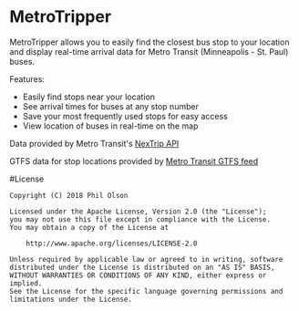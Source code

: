 MetroTripper
=================

MetroTripper allows you to easily find the closest bus stop to your location and display real-time arrival data for Metro Transit (Minneapolis - St. Paul) buses.

Features:
 
* Easily find stops near your location
* See arrival times for buses at any stop number
* Save your most frequently used stops for easy access
* View location of buses in real-time on the map

Data provided by Metro Transit's [NexTrip API](http://svc.metrotransit.org/)

GTFS data for stop locations provided by [Metro Transit GTFS feed](ftp://gisftp.metc.state.mn.us/google_transit.zip)



#License

    Copyright (C) 2018 Phil Olson
    
    Licensed under the Apache License, Version 2.0 (the "License");
    you may not use this file except in compliance with the License.
    You may obtain a copy of the License at
    
        http://www.apache.org/licenses/LICENSE-2.0
    
    Unless required by applicable law or agreed to in writing, software
    distributed under the License is distributed on an "AS IS" BASIS,
    WITHOUT WARRANTIES OR CONDITIONS OF ANY KIND, either express or implied.
    See the License for the specific language governing permissions and
    limitations under the License.
